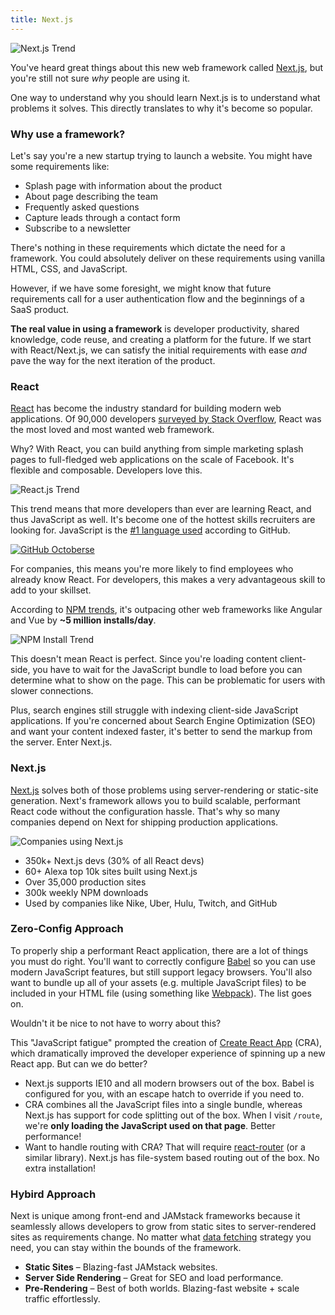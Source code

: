```yaml
---
title: Next.js
---
```


![Next.js Trend](https://leerob.io/static/images/learn-nextjs/nextjs-trend.png)

You've heard great things about this new web framework called [Next.js](https://nextjs.org/),
but you're still not sure _why_ people are using it.

One way to understand why you should learn Next.js is to understand what problems it solves. This directly translates to why it's become so popular.

### Why use a framework?

Let's say you're a new startup trying to launch a website. You might have some requirements like:

- Splash page with information about the product
- About page describing the team
- Frequently asked questions
- Capture leads through a contact form
- Subscribe to a newsletter

There's nothing in these requirements which dictate the need for a framework.
You could absolutely deliver on these requirements using vanilla HTML, CSS, and JavaScript.

However, if we have some foresight, we might know that future requirements call for a user authentication flow and the beginnings of a SaaS product.

**The real value in using a framework** is developer productivity, shared knowledge, code reuse, and creating a platform for the future.
If we start with React/Next.js, we can satisfy the initial requirements with ease _and_ pave the way for the next iteration of the product.

### React

[React](https://reactjs.org/) has become the industry standard for building modern web applications.
Of 90,000 developers [surveyed by Stack Overflow](https://insights.stackoverflow.com/survey/2019), React was the most loved and most wanted web framework.

Why? With React, you can build anything from simple marketing splash pages to full-fledged web applications on the scale of Facebook.
It's flexible and composable. Developers love this.

![React.js Trend](https://leerob.io/static/images/learn-nextjs/react-trend.png)

This trend means that more developers than ever are learning React, and thus JavaScript as well.
It's become one of the hottest skills recruiters are looking for. JavaScript is the [#1 language used](https://octoverse.github.com/) according to GitHub.

[![GitHub Octoberse](https://leerob.io/static/images/learn-nextjs/github.png)](https://octoverse.github.com/)

For companies, this means you're more likely to find employees who already know React.
For developers, this makes a very advantageous skill to add to your skillset.

According to [NPM trends](https://www.npmtrends.com/), it's outpacing other web frameworks like Angular and Vue by **~5 million installs/day**.

![NPM Install Trend](https://leerob.io/static/images/learn-nextjs/npm-trend.png)

This doesn't mean React is perfect. Since you're loading content client-side, you have to
wait for the JavaScript bundle to load before you can determine what to show on the page. This can be problematic for users
with slower connections.

Plus, search engines still struggle with indexing client-side JavaScript applications.
If you're concerned about Search Engine Optimization (SEO) and want your content indexed faster, it's better to send the markup from the server.
Enter Next.js.

### Next.js

[Next.js](https://nextjs.org/) solves both of those problems using server-rendering or static-site generation. Next's framework allows you to build scalable, performant React code without the configuration hassle.
That's why so many companies depend on Next for shipping production applications.

![Companies using Next.js](https://leerob.io/static/images/learn-nextjs/companies.png)

- 350k+ Next.js devs (30% of all React devs)
- 60+ Alexa top 10k sites built using Next.js
- Over 35,000 production sites
- 300k weekly NPM downloads
- Used by companies like Nike, Uber, Hulu, Twitch, and GitHub

### Zero-Config Approach

To properly ship a performant React application, there are a lot of things you must do right.
You'll want to correctly configure [Babel](https://babeljs.io/) so you can use modern JavaScript features, but still support legacy browsers.
You'll also want to bundle up all of your assets (e.g. multiple JavaScript files) to be included in your HTML file (using something like [Webpack](https://webpack.js.org/)). The list goes on.

Wouldn't it be nice to not have to worry about this?

This "JavaScript fatigue" prompted the creation of [Create React App](https://github.com/facebook/create-react-app) (CRA), which dramatically improved the developer experience of spinning up a new React app. But can we do better?

- Next.js supports IE10 and all modern browsers out of the box. Babel is configured for you, with an escape hatch to override if you need to.
- CRA combines all the JavaScript files into a single bundle, whereas Next.js has support for code splitting out of the box. When I visit `/route`, we're **only loading the JavaScript used on that page**. Better performance!
- Want to handle routing with CRA? That will require [react-router](https://reacttraining.com/react-router/) (or a similar library). Next.js has file-system based routing out of the box. No extra installation!

### Hybird Approach

Next is unique among front-end and JAMstack frameworks because it seamlessly allows developers to grow from static sites to server-rendered sites as requirements change. No matter what [data fetching](/data-fetching) strategy you need, you can stay within the bounds of the framework.

- **Static Sites** – Blazing-fast JAMstack websites.
- **Server Side Rendering** – Great for SEO and load performance.
- **Pre-Rendering** – Best of both worlds. Blazing-fast website + scale traffic effortlessly.
